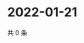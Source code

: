 # 2022-01-21

共 0 条

<!-- BEGIN WEIBO -->
<!-- 最后更新时间 Fri Jan 21 2022 22:08:11 GMT+0800 (China Standard Time) -->

<!-- END WEIBO -->
